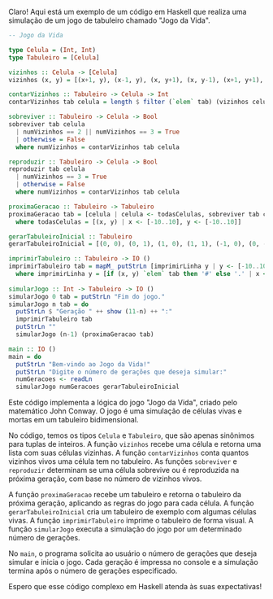Claro! Aqui está um exemplo de um código em Haskell que realiza uma simulação de um jogo de tabuleiro chamado "Jogo da Vida". 

```haskell
-- Jogo da Vida

type Celula = (Int, Int)
type Tabuleiro = [Celula]

vizinhos :: Celula -> [Celula]
vizinhos (x, y) = [(x+1, y), (x-1, y), (x, y+1), (x, y-1), (x+1, y+1), (x-1, y-1), (x+1, y-1), (x-1, y+1)]

contarVizinhos :: Tabuleiro -> Celula -> Int
contarVizinhos tab celula = length $ filter (`elem` tab) (vizinhos celula)

sobreviver :: Tabuleiro -> Celula -> Bool
sobreviver tab celula
  | numVizinhos == 2 || numVizinhos == 3 = True
  | otherwise = False
  where numVizinhos = contarVizinhos tab celula

reproduzir :: Tabuleiro -> Celula -> Bool
reproduzir tab celula
  | numVizinhos == 3 = True
  | otherwise = False
  where numVizinhos = contarVizinhos tab celula

proximaGeracao :: Tabuleiro -> Tabuleiro
proximaGeracao tab = [celula | celula <- todasCelulas, sobreviver tab celula || reproduzir tab celula]
  where todasCelulas = [(x, y) | x <- [-10..10], y <- [-10..10]]

gerarTabuleiroInicial :: Tabuleiro
gerarTabuleiroInicial = [(0, 0), (0, 1), (1, 0), (1, 1), (-1, 0), (0, -1)]

imprimirTabuleiro :: Tabuleiro -> IO ()
imprimirTabuleiro tab = mapM_ putStrLn [imprimirLinha y | y <- [-10..10]]
  where imprimirLinha y = [if (x, y) `elem` tab then '#' else '.' | x <- [-10..10]]
  
simularJogo :: Int -> Tabuleiro -> IO ()
simularJogo 0 tab = putStrLn "Fim do jogo."
simularJogo n tab = do
  putStrLn $ "Geração " ++ show (11-n) ++ ":"
  imprimirTabuleiro tab
  putStrLn ""
  simularJogo (n-1) (proximaGeracao tab)

main :: IO ()
main = do
  putStrLn "Bem-vindo ao Jogo da Vida!"
  putStrLn "Digite o número de gerações que deseja simular:"
  numGeracoes <- readLn
  simularJogo numGeracoes gerarTabuleiroInicial
```

Este código implementa a lógica do jogo "Jogo da Vida", criado pelo matemático John Conway. O jogo é uma simulação de células vivas e mortas em um tabuleiro bidimensional.

No código, temos os tipos `Celula` e `Tabuleiro`, que são apenas sinônimos para tuplas de inteiros. A função `vizinhos` recebe uma célula e retorna uma lista com suas células vizinhas. A função `contarVizinhos` conta quantos vizinhos vivos uma célula tem no tabuleiro. As funções `sobreviver` e `reproduzir` determinam se uma célula sobrevive ou é reproduzida na próxima geração, com base no número de vizinhos vivos.

A função `proximaGeracao` recebe um tabuleiro e retorna o tabuleiro da próxima geração, aplicando as regras do jogo para cada célula. A função `gerarTabuleiroInicial` cria um tabuleiro de exemplo com algumas células vivas. A função `imprimirTabuleiro` imprime o tabuleiro de forma visual. A função `simularJogo` executa a simulação do jogo por um determinado número de gerações.

No `main`, o programa solicita ao usuário o número de gerações que deseja simular e inicia o jogo. Cada geração é impressa no console e a simulação termina após o número de gerações especificado.

Espero que esse código complexo em Haskell atenda às suas expectativas!
